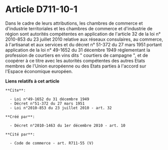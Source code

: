 # Article D711-10-1

Dans le cadre de leurs attributions, les chambres de commerce et d'industrie territoriales et les chambres de commerce et
d'industrie de région sont autorités compétentes en application de l'article 32 de la loi n° 2010-853 du 23 juillet 2010
relative aux réseaux consulaires, au commerce, à l'artisanat et aux services et du décret n° 51-372 du 27 mars 1951 portant
application de la loi n° 49-1652 du 31 décembre 1949 réglementant la profession de courtiers en vins dits " courtiers de
campagne ", et de coopérer à ce titre avec les autorités compétentes des autres Etats membres de l'Union européenne ou des
Etats parties à l'accord sur l'Espace économique européen.

**Liens relatifs à cet article**

	**Cite**:

	  - Loi n°49-1652 du 31 décembre 1949
	  - Décret n°51-372 du 27 mars 1951
	  - Loi n°2010-853 du 23 juillet 2010 - art. 32

	**Créé par**:

	  - Décret n°2010-1463 du 1er décembre 2010 - art. 10

	**Cité par**:

	  - Code de commerce - art. R711-55 (V)
